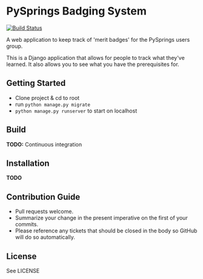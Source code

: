 PySprings Badging System
========================
[![Build Status](https://travis-ci.org/pysprings/Pysprings_Badging_System.svg?branch=master)](https://travis-ci.org/pysprings/Pysprings_Badging_System)

A web application to keep track of 'merit badges' for the PySprings users group.

This is a Django application that allows for people to track what they've learned.
It also allows you to see what you have the prerequisites for.


Getting Started
---------------
 - Clone project & cd to root
 - run `python manage.py migrate`
 - `python manage.py runserver` to start on localhost

Build
-----
**TODO:** Continuous integration

Installation
------------
**TODO**

Contribution Guide
------------------
- Pull requests welcome.
- Summarize your change in the present imperative on the first of your commits.
- Please reference any tickets that should be closed in the body so GitHub will do so automatically.

License
-------
See LICENSE
